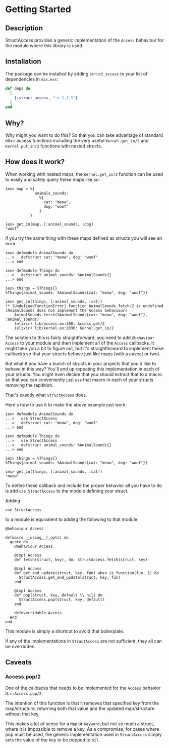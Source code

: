 # Getting Started

## Description

StructAccess provides a generic implementation of the `Access` behaviour for
the module where this library is used.

## Installation

The package can be installed by adding `struct_access` to your list of
dependencies in `mix.exs`:

```elixir
def deps do
  [
    {:struct_access, "~> 1.1.1"}
  ]
end
```

## Why?

Why might you want to do this? So that you can take advantage of standard
elixir access functions including the very useful `Kernel.get_in/2` and
`Kernel.put_in/2` functions with nested structs.

## How does it work?

When working with nested maps, the `Kernel.get_in/2` function can be used to
easily and safely query these maps like so:

```
iex> map = %{
             animals_sounds:
               %{
                 cat: "meow",
                 dog: "woof"
               }
           }

iex> get_in(map, [:animal_sounds, :dog]
"woof"
```

If you try the same thing with these maps defined as structs you will see an
error.

```
iex> defmodule AnimalSounds do
...>   defstruct cat: "meow", dog: "woof"
...> end

iex> defmodule Things do
...>   defstruct animal_sounds: %AnimalSounds{}
...> end

iex> things = %Things{}
%Things{animal_sounds: %AnimalSounds{cat: "meow", dog: "woof"}}

iex> get_in(things, [:animal_sounds, :cat])
** (UndefinedFunctionError) function AnimalSounds.fetch/2 is undefined (AnimalSounds does not implement the Access behaviour)
    AnimalSounds.fetch(%AnimalSounds{cat: "meow", dog: "woof"}, :animal_sounds)
    (elixir) lib/access.ex:308: Access.get/3
    (elixir) lib/kernel.ex:2036: Kernel.get_in/2
```

The solution to this is fairly straightforward, you need to add `@behaviour
Access` to your module and then implement all of the `Access` callbacks. It
might take you a bit to figure out, but it's straightforward to implement these
callbacks so that your structs behave just like maps (with a caveat or two).

But what if you have a bunch of structs in your projects that you'd like to
behave in this way? You'll end up repeating this implementation in each of your
structs. You might even decide that you should extract that to a macro so that
you can conveniently just `use` that macro in each of your structs removing the
repitition.

That's exactly what `StructAccess` does.

Here's how to use it to make the above example just work:

```
iex> defmodule AnimalSounds do
...>   use StructAccess
...>   defstruct cat: "meow", dog: "woof"
...> end

iex> defmodule Things do
...>   use StructAccess
...>   defstruct animal_sounds: %AnimalSounds{}
...> end

iex> things = %Things{}
%Things{animal_sounds: %AnimalSounds{cat: "meow", dog: "woof"}}

iex> get_in(things, [:animal_sounds, :cat])
"meow"
```

To define these callback and include the proper behavior all you have to do
is add `use StructAccess` to the module defining your struct.

Adding

```
use StructAccess
```

to a module is equivalent to adding the following to that module:

```
@behaviour Access

defmacro __using__(_opts) do
  quote do
    @behaviour Access

    @impl Access
    def fetch(struct, key), do: StructAccess.fetch(struct, key)

    @impl Access
    def get_and_update(struct, key, fun) when is_function(fun, 1) do
      StructAccess.get_and_update(struct, key, fun)
    end

    @impl Access
    def pop(struct, key, default \\ nil) do
      StructAccess.pop(struct, key, default)
    end

    defoverridable Access
  end
end
```

This module is simply a shortcut to avoid that boilerplate.

If any of the implementations in `StructAccess` are not sufficient, they all
can be overridden.

## Caveats

### Access.pop/2

One of the callbacks that needs to be implemented for the `Access` behavior is `c:Access.pop/2`.

The intention of this function is that it removes that specified key from the
map/structure, returning both that value and the updated map/structure without
that key.

This makes a lot of sense for a `Map` or `Keyword`, but not so much a struct,
where it is impossible to remove a key. As a compromise, for cases where pop
must be used, the generic implementation used in `StructAccess` simply sets the
value of the key to be popped to `nil`.
